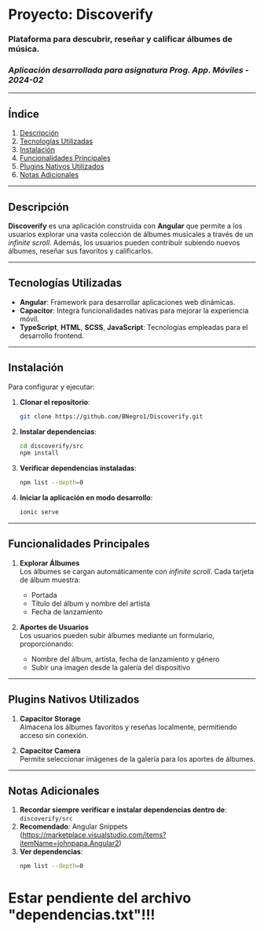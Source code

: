 # Proyecto: Discoverify

### Plataforma para descubrir, reseñar y calificar álbumes de música.
### *Aplicación desarrollada para asignatura Prog. App. Móviles - 2024-02*

---

## Índice

1. [Descripción](#descripción)
2. [Tecnologías Utilizadas](#tecnologías-utilizadas)
3. [Instalación](#instalación)
4. [Funcionalidades Principales](#funcionalidades-principales)
5. [Plugins Nativos Utilizados](#plugins-nativos-utilizados)
6. [Notas Adicionales](#notas-adicionales)

---

## Descripción

**Discoverify** es una aplicación construida con **Angular** que permite a los usuarios explorar una vasta colección de álbumes musicales a través de un *infinite scroll*. Además, los usuarios pueden contribuir subiendo nuevos álbumes, reseñar sus favoritos y calificarlos.

---

## Tecnologías Utilizadas

- **Angular**: Framework para desarrollar aplicaciones web dinámicas.
- **Capacitor**: Integra funcionalidades nativas para mejorar la experiencia móvil.
- **TypeScript**, **HTML**, **SCSS**, **JavaScript**: Tecnologías empleadas para el desarrollo frontend.

---

## Instalación

Para configurar y ejecutar:

1. **Clonar el repositorio**:
   ```bash
   git clone https://github.com/BNegro1/Discoverify.git
   ```

2. **Instalar dependencias**:
   ```bash
   cd discoverify/src
   npm install
   ```

3. **Verificar dependencias instaladas**:
   ```bash
   npm list --depth=0
   ```

4. **Iniciar la aplicación en modo desarrollo**:
   ```bash
   ionic serve
   ```
---

## Funcionalidades Principales

1. **Explorar Álbumes**  
   Los álbumes se cargan automáticamente con *infinite scroll*. Cada tarjeta de álbum muestra:
   - Portada
   - Título del álbum y nombre del artista
   - Fecha de lanzamiento

2. **Aportes de Usuarios**  
   Los usuarios pueden subir álbumes mediante un formulario, proporcionando:
   - Nombre del álbum, artista, fecha de lanzamiento y género
   - Subir una imagen desde la galería del dispositivo

---

## Plugins Nativos Utilizados

1. **Capacitor Storage**  
   Almacena los álbumes favoritos y reseñas localmente, permitiendo acceso sin conexión.

2. **Capacitor Camera**  
   Permite seleccionar imágenes de la galería para los aportes de álbumes.

---

## Notas Adicionales

1. **Recordar siempre verificar e instalar dependencias dentro de**: `discoverify/src`
2. **Recomendado**: Angular Snippets (https://marketplace.visualstudio.com/items?itemName=johnpapa.Angular2)
3. **Ver dependencias**:
   ```bash
   npm list --depth=0
   ```

# Estar pendiente del archivo "dependencias.txt"!!!
